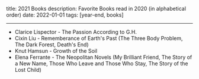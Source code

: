 title: 2021 Books
description: Favorite Books read in 2020 (in alphabetical order)
date: 2022-01-01
tags: [year-end, books]

---

- Clarice Lispector - The Passion According to G.H.
- Cixin Liu - Rememberance of Earth's Past (The Three Body Problem, The Dark Forest, Death's End)
- Knut Hamsun - Growth of the Soil
- Elena Ferrante - The Neopolitan Novels (My Brilliant Friend, The Story of a New Name, Those Who Leave and Those Who Stay, The Story of the Lost Child)
